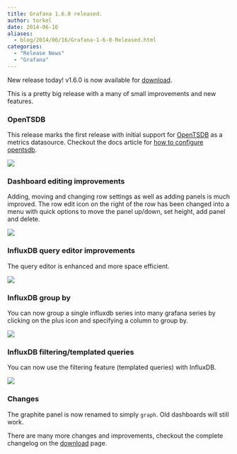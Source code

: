 ```yaml
---
title: Grafana 1.6.0 released.
author: torkel
date: 2014-06-16
aliases:
  - blog/2014/06/16/Grafana-1-6-0-Released.html
categories:
  - "Release News"
  - "Grafana"
---
```


New release today! v1.6.0 is now available for [download](https://grafana.com/get).

This is a pretty big release with a many of small improvements and new features.

### OpenTSDB
This release marks the first release with initial support for [OpenTSDB](http://opentsdb.net/)
as a metrics datasource. Checkout the docs article for [how to configure opentsdb](/docs/features/opentsdb).

![](opentsdb/editor_v1.png)

### Dashboard editing improvements
Adding, moving and changing row settings as well as adding panels is much improved.
The row edit icon on the right of the row has been changed into a menu with quick options
to move the panel up/down, set height, add panel and delete.

![](animated_gifs/row_edit_menu.gif)

### InfluxDB query editor improvements
The query editor is enhanced and more space efficient.

![](animated_gifs/influxdb_func_editor.gif)

### InfluxDB group by
You can now group a single influxdb series into many grafana series by clicking
on the plus icon and specifying a column to group by.

![](influxdb/influxdb_query_editor_group_by.png)

### InfluxDB filtering/templated queries
You can now use the filtering feature (templated queries) with InfluxDB.

![](influxdb/templated_query.png)

### Changes
The graphite panel is now renamed to simply ```graph```. Old dashboards will still work.

There are many more changes and improvements, checkout the complete changelog on the
[download](https://grafana.com/get) page.
